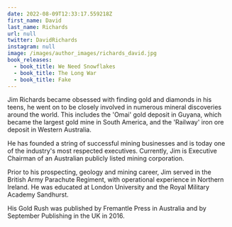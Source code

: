 ```yaml
---
date: 2022-08-09T12:33:17.559218Z
first_name: David
last_name: Richards
url: null
twitter: DavidRichards
instagram: null
image: /images/author_images/richards_david.jpg
book_releases:
  - book_title: We Need Snowflakes
  - book_title: The Long War
  - book_title: Fake
---
```

Jim Richards became obsessed with finding gold and diamonds in his teens, he went on to be closely involved in numerous mineral discoveries around the world. This includes the 'Omai' gold deposit in Guyana, which became the largest gold mine in South America, and the 'Railway' iron ore deposit in Western Australia.

He has founded a string of successful mining businesses and is today one of the industry's most respected executives. Currently, Jim is Executive Chairman of an Australian publicly listed mining corporation.

Prior to his prospecting, geology and mining career, Jim served in the British Army Parachute Regiment, with operational experience in Northern Ireland. He was educated at London University and the Royal Military Academy Sandhurst. 

His Gold Rush was published by Fremantle Press in Australia and by September Publishing in the UK in 2016.